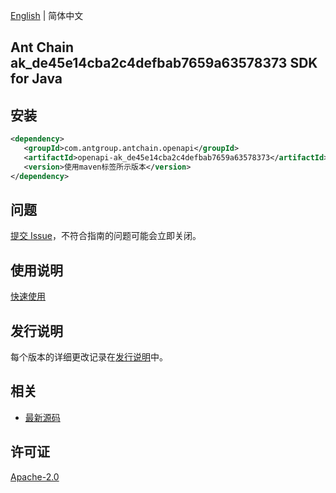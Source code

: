 [English](README.md) | 简体中文

## Ant Chain ak_de45e14cba2c4defbab7659a63578373 SDK for Java

## 安装

```xml
<dependency>
   <groupId>com.antgroup.antchain.openapi</groupId>
   <artifactId>openapi-ak_de45e14cba2c4defbab7659a63578373</artifactId>
   <version>使用maven标签所示版本</version>
</dependency>
```

## 问题

[提交 Issue](https://github.com/alipay/antchain-openapi-prod-sdk/issues/new)，不符合指南的问题可能会立即关闭。

## 使用说明

[快速使用](https://github.com/alipay/antchain-openapi-prod-sdk)

## 发行说明

每个版本的详细更改记录在[发行说明](./ChangeLog.txt)中。

## 相关

- [最新源码](https://github.com/alipay/antchain-openapi-prod-sdk/)

## 许可证

[Apache-2.0](http://www.apache.org/licenses/LICENSE-2.0)
